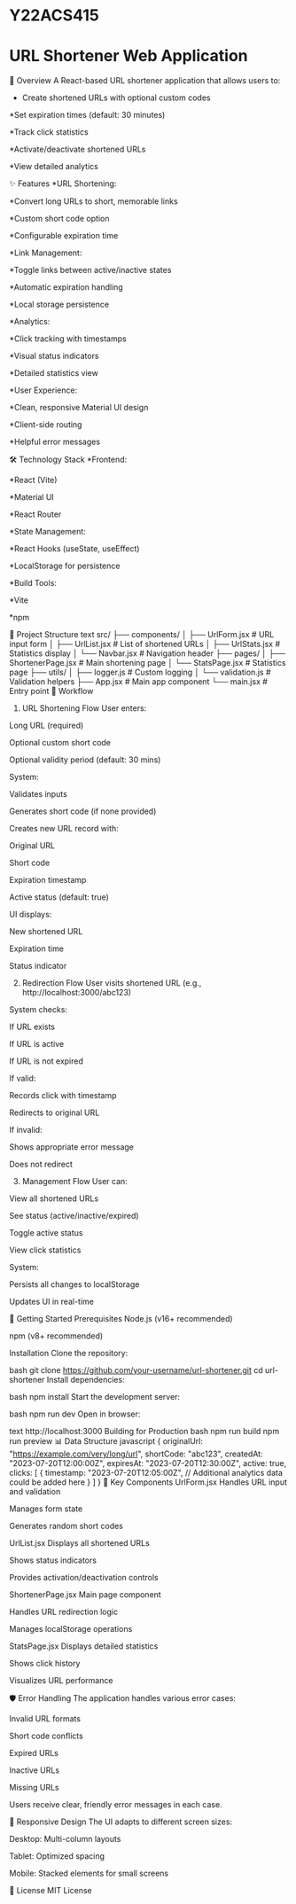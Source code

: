# Y22ACS415
# URL Shortener Web Application
📝 Overview
A React-based URL shortener application that allows users to:

* Create shortened URLs with optional custom codes

*Set expiration times (default: 30 minutes)

*Track click statistics

*Activate/deactivate shortened URLs

*View detailed analytics

✨ Features
*URL Shortening:

  *Convert long URLs to short, memorable links

  *Custom short code option

  *Configurable expiration time

*Link Management:

  *Toggle links between active/inactive states

  *Automatic expiration handling

  *Local storage persistence

*Analytics:

  *Click tracking with timestamps

  *Visual status indicators

  *Detailed statistics view

  *User Experience:

  *Clean, responsive Material UI design

  *Client-side routing

  *Helpful error messages

🛠️ Technology Stack
*Frontend:

  *React (Vite)

  *Material UI

  *React Router

*State Management:

  *React Hooks (useState, useEffect)

  *LocalStorage for persistence

*Build Tools:

  *Vite

  *npm

📂 Project Structure
text
src/
├── components/
│   ├── UrlForm.jsx        # URL input form
│   ├── UrlList.jsx        # List of shortened URLs
│   ├── UrlStats.jsx       # Statistics display
│   └── Navbar.jsx         # Navigation header
├── pages/
│   ├── ShortenerPage.jsx  # Main shortening page
│   └── StatsPage.jsx      # Statistics page
├── utils/
│   ├── logger.js          # Custom logging
│   └── validation.js      # Validation helpers
├── App.jsx                # Main app component
└── main.jsx               # Entry point
🔄 Workflow
1. URL Shortening Flow
User enters:

Long URL (required)

Optional custom short code

Optional validity period (default: 30 mins)

System:

Validates inputs

Generates short code (if none provided)

Creates new URL record with:

Original URL

Short code

Expiration timestamp

Active status (default: true)

UI displays:

New shortened URL

Expiration time

Status indicator

2. Redirection Flow
User visits shortened URL (e.g., http://localhost:3000/abc123)

System checks:

If URL exists

If URL is active

If URL is not expired

If valid:

Records click with timestamp

Redirects to original URL

If invalid:

Shows appropriate error message

Does not redirect

3. Management Flow
User can:

View all shortened URLs

See status (active/inactive/expired)

Toggle active status

View click statistics

System:

Persists all changes to localStorage

Updates UI in real-time

🚀 Getting Started
Prerequisites
Node.js (v16+ recommended)

npm (v8+ recommended)

Installation
Clone the repository:

bash
git clone https://github.com/your-username/url-shortener.git
cd url-shortener
Install dependencies:

bash
npm install
Start the development server:

bash
npm run dev
Open in browser:

text
http://localhost:3000
Building for Production
bash
npm run build
npm run preview
📊 Data Structure
javascript
{
  originalUrl: "https://example.com/very/long/url",
  shortCode: "abc123",
  createdAt: "2023-07-20T12:00:00Z",
  expiresAt: "2023-07-20T12:30:00Z",
  active: true,
  clicks: [
    {
      timestamp: "2023-07-20T12:05:00Z",
      // Additional analytics data could be added here
    }
  ]
}
🌟 Key Components
UrlForm.jsx
Handles URL input and validation

Manages form state

Generates random short codes

UrlList.jsx
Displays all shortened URLs

Shows status indicators

Provides activation/deactivation controls

ShortenerPage.jsx
Main page component

Handles URL redirection logic

Manages localStorage operations

StatsPage.jsx
Displays detailed statistics

Shows click history

Visualizes URL performance

🛡️ Error Handling
The application handles various error cases:

Invalid URL formats

Short code conflicts

Expired URLs

Inactive URLs

Missing URLs

Users receive clear, friendly error messages in each case.

📱 Responsive Design
The UI adapts to different screen sizes:

Desktop: Multi-column layouts

Tablet: Optimized spacing

Mobile: Stacked elements for small screens

📜 License
MIT License
